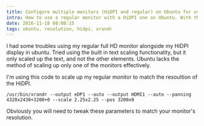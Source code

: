 ```yaml
---
title: Configure multiple monitors (HiDPI and regular) on Ubuntu for usability
intro: How to use a regular monitor with a HiDPI one on Ubuntu. With this command you can upscale the regular monitor to match the resulution of the higher monitor.
date: 2016-11-18 08:08:15
tags: ubuntu, resolution, hidpi, xrandr
---
```


I had some troubles using my regular full HD monitor alongside my HiDPI display in ubuntu. Tried using the built in text scaling functionality, but it only scaled up the text, and not the other elements. Ubuntu lacks the method of scaling up only one of the monitors effectively.

I'm using this code to scale up my regular monitor to match the resoultion of the HiDPI.

```
/usr/bin/xrandr --output eDP1 --auto --output HDMI1 --auto --panning 4320x2430+3200+0 --scale 2.25x2.25 --pos 3200x0
```

Obviously you will need to tweak these parameters to match your monitor's resolution.